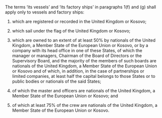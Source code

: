 The terms ‘its vessels’ and ‘its factory ships’ in paragraphs 1(f) and (g) shall apply only to vessels and factory ships:

1. which are registered or recorded in the United Kingdom or Kosovo;

2. which sail under the flag of the United Kingdom or Kosovo;

3. which are owned to an extent of at least 50% by nationals of the United Kingdom, a Member State of the European Union or Kosovo, or by a company with its head office in one of these States, of which the manager or managers, Chairman of the Board of Directors or the Supervisory Board, and the majority of the members of such boards are nationals of the United Kingdom, a Member State of the European Union or Kosovo and of which, in addition, in the case of partnerships or limited companies, at least half the capital belongs to those States or to public bodies or nationals of the said States;

4. of which the master and officers are nationals of the United Kingdom, a Member State of the European Union or Kosovo; and

5. of which at least 75% of the crew are nationals of the United Kingdom, a Member State of the European Union or Kosovo.
